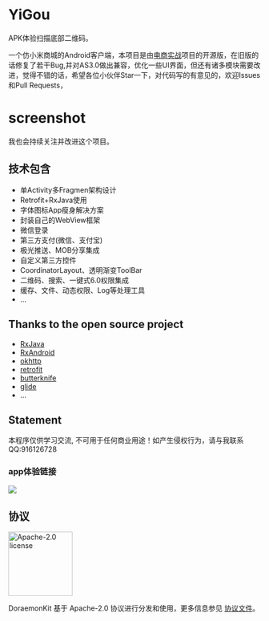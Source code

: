 # YiGou

APK体验扫描底部二维码。

一个仿小米商城的Android客户端，本项目是由[电商实战](https://coding.imooc.com/class/116.html)项目的开源版，在旧版的话修复了若干Bug,并对AS3.0做出兼容，优化一些UI界面，但还有诸多模块需要改进，觉得不错的话，希望各位小伙伴Star一下，对代码写的有意见的，欢迎Issues和Pull Requests， 

# screenshot

我也会持续关注并改进这个项目。

## 技术包含 

* 单Activity多Fragmen架构设计
* Retrofit+RxJava使用
* 字体图标App瘦身解决方案
* 封装自己的WebView框架
* 微信登录
* 第三方支付(微信、支付宝)
* 极光推送、MOB分享集成
* 自定义第三方控件
* CoordinatorLayout、透明渐变ToolBar
* 二维码、搜索、一键式6.0权限集成
* 缓存、文件、动态权限、Log等处理工具
* ...

## Thanks to the open source project

* [RxJava](https://github.com/ReactiveX/RxJava)
* [RxAndroid](https://github.com/ReactiveX/RxAndroid)
* [okhttp](https://github.com/square/okhttp)
* [retrofit](https://github.com/square/retrofit)
* [butterknife](https://github.com/JakeWharton/butterknife)
* [glide](https://github.com/bumptech/glide)
* ...

## Statement
本程序仅供学习交流, 不可用于任何商业用途！如产生侵权行为，请与我联系QQ:916126728

### app体验链接

<img src="picture/dowlod.png">

## 协议

<img alt="Apache-2.0 license" src="https://lucene.apache.org/images/mantle-power.png" width="128">

DoraemonKit 基于 Apache-2.0 协议进行分发和使用，更多信息参见 [协议文件](LICENSE)。


